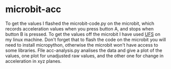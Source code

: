 # microbit-acc
 To get the values I flashed the microbit-code.py on the microbit, which records acceleration values when you press button A, and stops when button B is pressed. To get the values off the microbit I have used [UFS](http://microbit-micropython.readthedocs.io/en/latest/tutorials/storage.html#file-transfer) on my linux machine. Don't forget that to flash the code on the microbit you will need to install micropython, otherwise the microbit won't have access to some libraries. FIle acc-analysis.py analises the data and give a plot of the values, one plot for unadjusted raw values, and the other one for change in acceleration in xyz planes.
